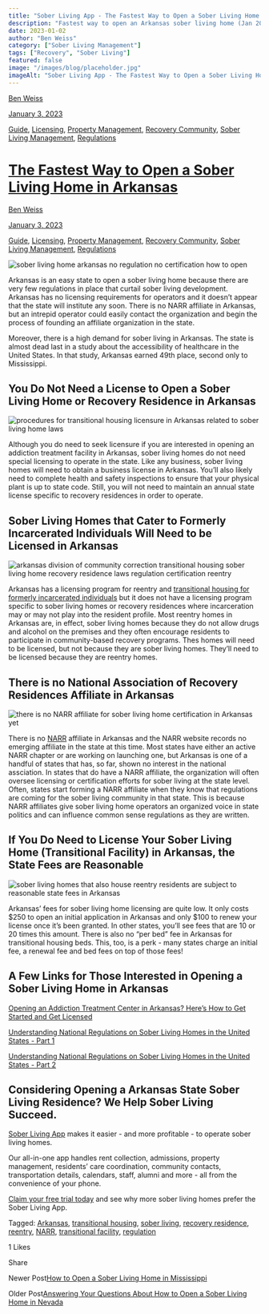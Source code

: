 ```yaml
---
title: "Sober Living App - The Fastest Way to Open a Sober Living Home in Arkansas&lt;br/&gt;"
description: "Fastest way to open an Arkansas sober living home (Jan 2023)? Guide with tips from the Sober Living App blog archives."
date: 2023-01-02
author: "Ben Weiss"
category: ["Sober Living Management"]
tags: ["Recovery", "Sober Living"]
featured: false
image: "/images/blog/placeholder.jpg"
imageAlt: "Sober Living App - The Fastest Way to Open a Sober Living Home in Arkansas&lt;br/&gt;"
---
```


[Ben Weiss](../../../../sober-living-app-blog%EF%B9%96author=5a811b27db7926c296af1851.html)

[January 3, 2023](the-fastest-way-to-open-a-sober-living-home-in-arkansas.html)

[Guide](../../../category/Guide.html), [Licensing](../../../category/Licensing.html), [Property Management](../../../category/Property+Management.html), [Recovery Community](../../../category/Recovery+Community.html), [Sober Living Management](../../../category/Sober+Living+Management.html), [Regulations](../../../category/Regulations.html)

#  [The Fastest Way to Open a Sober Living Home in Arkansas](the-fastest-way-to-open-a-sober-living-home-in-arkansas.html)

[Ben Weiss](../../../../sober-living-app-blog%EF%B9%96author=5a811b27db7926c296af1851.html)

[January 3, 2023](the-fastest-way-to-open-a-sober-living-home-in-arkansas.html)

[Guide](../../../category/Guide.html), [Licensing](../../../category/Licensing.html), [Property Management](../../../category/Property+Management.html), [Recovery Community](../../../category/Recovery+Community.html), [Sober Living Management](../../../category/Sober+Living+Management.html), [Regulations](../../../category/Regulations.html)

![sober living home arkansas no regulation no certification how to open](/images/blog/the-fastest-way-to-open-a-sober-living-home-in-arkansas/Screen_Shot_2022-12-28_at_6.38.03_PM.png)

Arkansas is an easy state to open a sober living home because there are very few regulations in place that curtail sober living development. Arkansas has no licensing requirements for operators and it doesn’t appear that the state will institute any soon. There is no NARR affiliate in Arkansas, but an intrepid operator could easily contact the organization and begin the process of founding an affiliate organization in the state. 

Moreover, there is a high demand for sober living in Arkansas. The state is almost dead last in a study about the accessibility of healthcare in the United States. In that study, Arkansas earned 49th place, second only to Mississippi. 

## You Do Not Need a License to Open a Sober Living Home or Recovery Residence in Arkansas

![procedures for transitional housing licensure in Arkansas related to sober living home laws](/images/blog/the-fastest-way-to-open-a-sober-living-home-in-arkansas/Screen_Shot_2022-12-28_at_6.35.46_PM.png)

Although you do need to seek licensure if you are interested in opening an addiction treatment facility in Arkansas, sober living homes do not need special licensing to operate in the state. Like any business, sober living homes will need to obtain a business license in Arkansas. You’ll also likely need to complete health and safety inspections to ensure that your physical plant is up to state code. Still, you will not need to maintain an annual state license specific to recovery residences in order to operate. 

## Sober Living Homes that Cater to Formerly Incarcerated Individuals Will Need to be Licensed in Arkansas

![arkansas division of community correction transitional housing sober living home recovery residence laws regulation certification reentry](/images/blog/the-fastest-way-to-open-a-sober-living-home-in-arkansas/Screen_Shot_2022-12-28_at_6.35.58_PM.png)

Arkansas has a licensing program for reentry and [transitional housing for formerly incarcerated individuals](https://doc.arkansas.gov/community-correction/reentry/transitional-housing-and-reentry-information/#substance-abuse) but it does not have a licensing program specific to sober living homes or recovery residences where incarceration may or may not play into the resident profile. Most reentry homes in Arkansas are, in effect, sober living homes because they do not allow drugs and alcohol on the premises and they often encourage residents to participate in community-based recovery programs. Thes homes will need to be licensed, but not because they are sober living homes. They’ll need to be licensed because they are reentry homes. 

## There is no National Association of Recovery Residences Affiliate in Arkansas

![there is no NARR affiliate for sober living home certification in Arkansas yet](/images/blog/the-fastest-way-to-open-a-sober-living-home-in-arkansas/Screen_Shot_2022-12-28_at_6.36.17_PM.png)

There is no [NARR](https://narronline.org/) affiliate in Arkansas and the NARR website records no emerging affiliate in the state at this time. Most states have either an active NARR chapter or are working on launching one, but Arkansas is one of a handful of states that has, so far, shown no interest in the national assciation. In states that do have a NARR affiliate, the organization will often oversee licensing or certification efforts for sober living at the state level. Often, states start forming a NARR affiliate when they know that regulations are coming for the sober living community in that state. This is because NARR affiliates give sober living home operators an organized voice in state politics and can influence common sense regulations as they are written.

## If You Do Need to License Your Sober Living Home (Transitional Facility) in Arkansas, the State Fees are Reasonable 

![sober living homes that also house reentry residents are subject to reasonable state fees in Arkansas](/images/blog/the-fastest-way-to-open-a-sober-living-home-in-arkansas/Screen_Shot_2022-12-28_at_6.36.58_PM.png)

Arkansas’ fees for sober living home licensing are quite low. It only costs $250 to open an initial application in Arkansas and only $100 to renew your license once it’s been granted. In other states, you’ll see fees that are 10 or 20 times this amount. There is also no “per bed” fee in Arkansas for transitional housing beds. This, too, is a perk - many states charge an initial fee, a renewal fee and bed fees on top of those fees!

## A Few Links for Those Interested in Opening a Sober Living Home in Arkansas

[Opening an Addiction Treatment Center in Arkansas? Here’s How to Get Started and Get Licensed](https://behavehealth.com/blog/2022/3/8/opening-an-addiction-treatment-center-in-arkansas-heres-how-to-get-started-and-get-licensed)

[Understanding National Regulations on Sober Living Homes in the United States - Part 1 ](https://soberlivingapp.com/sober-living-app-blog/2021/8/3/understanding-national-regulations-on-sober-living-homes-in-the-united-states-part-1)

[Understanding National Regulations on Sober Living Homes in the United States - Part 2](https://soberlivingapp.com/sober-living-app-blog/2021/8/17/understanding-national-regulations-on-sober-living-homes-in-the-united-states-part-2)

## Considering Opening a Arkansas State Sober Living Residence? We Help Sober Living Succeed. 

[Sober Living App](../../../../index.html) makes it easier - and more profitable - to operate sober living homes. 

Our all-in-one app handles rent collection, admissions, property management, residents’ care coordination, community contacts, transportation details, calendars, staff, alumni and more - all from the convenience of your phone. 

[Claim your free trial today](https://behavehealth.com/get-started) and see why more sober living homes prefer the Sober Living App.

Tagged: [Arkansas](https://soberlivingapp.com/sober-living-app-blog/tag/Arkansas), [transitional housing](https://soberlivingapp.com/sober-living-app-blog/tag/transitional+housing), [sober living](../../../tag/sober+living.html), [recovery residence](../../../tag/recovery+residence.html), [reentry](https://soberlivingapp.com/sober-living-app-blog/tag/reentry), [NARR](../../../tag/NARR.html), [transitional facility](https://soberlivingapp.com/sober-living-app-blog/tag/transitional+facility), [regulation](../../../tag/regulation.html)

1 Likes

Share

Newer Post[How to Open a Sober Living Home in Mississippi](../9/how-to-open-a-sober-living-home-in-mississippi.html)

Older Post[Answering Your Questions About How to Open a Sober Living Home in Nevada ](https://soberlivingapp.com/sober-living-app-blog/2022/12/29/answering-your-questions-about-how-to-open-a-sober-living-home-in-nevadanbsp)